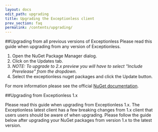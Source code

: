 ```yaml
---
layout: docs
edit_path: upgrading
title: Upgrading the Exceptionless client
prev_section: faq
permalink: /contents/upgrading/
---
```


##Upgrading from all previous versions of Exceptionless
Please read this guide when upgrading from any version of Exceptionless.

1. Open the NuGet Package Manager dialog.
2. Click on the Updates tab.
3. *NOTE: To upgrade to 2.x preview you will have to select "Include Prerelease" from the dropdown.*
4. Select the exceptionless nuget packages and click the Update button.

For more information please see the official [NuGet documentation](https://docs.nuget.org/consume/Package-Manager-Dialog).

##Upgrading from Exceptionless 1.x

Please read this guide when upgrading from Exceptionless 1.x. The Exceptionless latest client has a few breaking changes from 1.x client that users users should be aware of when upgrading. Please follow the guide below after upgrading your NuGet packages from version 1.x to the latest version.
